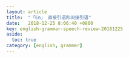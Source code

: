 ```yaml
---
layout: article
title:  "「En」 直接引语和间接引语"
date:   2018-12-25 8:06:40 +0800
key: english-grammar-speech-review-20181225
aside:
  toc: true
category: [english, grammer]
---
```

